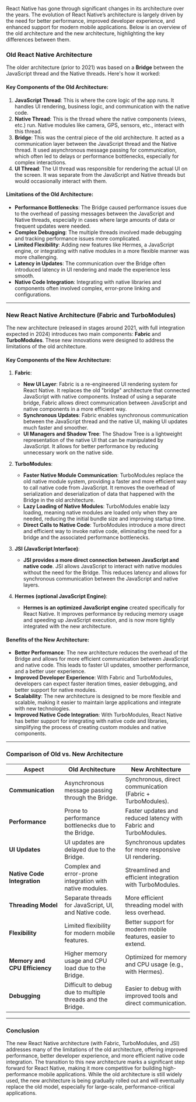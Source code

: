 React Native has gone through significant changes in its architecture over the years. The evolution of React Native’s architecture is largely driven by the need for better performance, improved developer experience, and enhanced support for modern mobile applications. Below is an overview of the old architecture and the new architecture, highlighting the key differences between them.

### Old React Native Architecture

The older architecture (prior to 2021) was based on a **Bridge** between the JavaScript thread and the Native threads. Here's how it worked:

#### Key Components of the Old Architecture:
1. **JavaScript Thread**: This is where the core logic of the app runs. It handles UI rendering, business logic, and communication with the native code.
2. **Native Thread**: This is the thread where the native components (views, etc.) run. Native modules like camera, GPS, sensors, etc., interact with this thread.
3. **Bridge**: This was the central piece of the old architecture. It acted as a communication layer between the JavaScript thread and the Native thread. It used asynchronous message passing for communication, which often led to delays or performance bottlenecks, especially for complex interactions.
4. **UI Thread**: The UI thread was responsible for rendering the actual UI on the screen. It was separate from the JavaScript and Native threads but would occasionally interact with them.

#### Limitations of the Old Architecture:
- **Performance Bottlenecks**: The Bridge caused performance issues due to the overhead of passing messages between the JavaScript and Native threads, especially in cases where large amounts of data or frequent updates were needed.
- **Complex Debugging**: The multiple threads involved made debugging and tracking performance issues more complicated.
- **Limited Flexibility**: Adding new features like Hermes, a JavaScript engine, or integrating with native modules in a more flexible manner was more challenging.
- **Latency in Updates**: The communication over the Bridge often introduced latency in UI rendering and made the experience less smooth.
- **Native Code Integration**: Integrating with native libraries and components often involved complex, error-prone linking and configurations.

---

### New React Native Architecture (Fabric and TurboModules)

The new architecture (released in stages around 2021, with full integration expected in 2024) introduces two main components: **Fabric** and **TurboModules**. These new innovations were designed to address the limitations of the old architecture.

#### Key Components of the New Architecture:
1. **Fabric**:
   - **New UI Layer**: Fabric is a re-engineered UI rendering system for React Native. It replaces the old "bridge" architecture that connected JavaScript with native components. Instead of using a separate bridge, Fabric allows direct communication between JavaScript and native components in a more efficient way.
   - **Synchronous Updates**: Fabric enables synchronous communication between the JavaScript thread and the native UI, making UI updates much faster and smoother.
   - **UI Managers and Shadow Tree**: The Shadow Tree is a lightweight representation of the native UI that can be manipulated by JavaScript. It allows for better performance by reducing unnecessary work on the native side.
   
2. **TurboModules**:
   - **Faster Native Module Communication**: TurboModules replace the old native module system, providing a faster and more efficient way to call native code from JavaScript. It removes the overhead of serialization and deserialization of data that happened with the Bridge in the old architecture.
   - **Lazy Loading of Native Modules**: TurboModules enable lazy loading, meaning native modules are loaded only when they are needed, reducing the initial bundle size and improving startup time.
   - **Direct Calls to Native Code**: TurboModules introduce a more direct and efficient way to invoke native code, eliminating the need for a bridge and the associated performance bottlenecks.

3. **JSI (JavaScript Interface)**:
   - **JSI provides a more direct connection between JavaScript and native code**. JSI allows JavaScript to interact with native modules without the need for the Bridge. This reduces latency and allows for synchronous communication between the JavaScript and native layers.

4. **Hermes (optional JavaScript Engine)**:
   - **Hermes is an optimized JavaScript engine** created specifically for React Native. It improves performance by reducing memory usage and speeding up JavaScript execution, and is now more tightly integrated with the new architecture.

#### Benefits of the New Architecture:
- **Better Performance**: The new architecture reduces the overhead of the Bridge and allows for more efficient communication between JavaScript and native code. This leads to faster UI updates, smoother performance, and a better user experience.
- **Improved Developer Experience**: With Fabric and TurboModules, developers can expect faster iteration times, easier debugging, and better support for native modules.
- **Scalability**: The new architecture is designed to be more flexible and scalable, making it easier to maintain large applications and integrate with new technologies.
- **Improved Native Code Integration**: With TurboModules, React Native has better support for integrating with native code and libraries, simplifying the process of creating custom modules and native components.

---

### Comparison of Old vs. New Architecture

| **Aspect**               | **Old Architecture**                           | **New Architecture**                           |
|--------------------------|------------------------------------------------|------------------------------------------------|
| **Communication**         | Asynchronous message passing through the Bridge. | Synchronous, direct communication (Fabric + TurboModules). |
| **Performance**           | Prone to performance bottlenecks due to the Bridge. | Faster updates and reduced latency with Fabric and TurboModules. |
| **UI Updates**            | UI updates are delayed due to the Bridge.       | Synchronous updates for more responsive UI rendering. |
| **Native Code Integration** | Complex and error-prone integration with native modules. | Streamlined and efficient integration with TurboModules. |
| **Threading Model**       | Separate threads for JavaScript, UI, and Native code. | More efficient threading model with less overhead. |
| **Flexibility**           | Limited flexibility for modern mobile features. | Better support for modern mobile features, easier to extend. |
| **Memory and CPU Efficiency** | Higher memory usage and CPU load due to the Bridge. | Optimized for memory and CPU usage (e.g., with Hermes). |
| **Debugging**             | Difficult to debug due to multiple threads and the Bridge. | Easier to debug with improved tools and direct communication. |

---

### Conclusion

The new React Native architecture (with Fabric, TurboModules, and JSI) addresses many of the limitations of the old architecture, offering improved performance, better developer experience, and more efficient native code integration. The transition to this new architecture marks a significant step forward for React Native, making it more competitive for building high-performance mobile applications. While the old architecture is still widely used, the new architecture is being gradually rolled out and will eventually replace the old model, especially for large-scale, performance-critical applications.